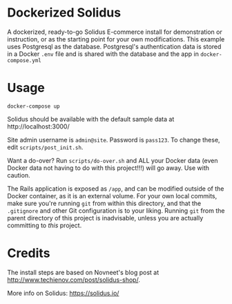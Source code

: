 # Dockerized Solidus
A dockerized, ready-to-go Solidus E-commerce install for demonstration or instruction, or as the starting point for your own modifications.  This example uses Postgresql as the database.  Postgresql's authentication data is stored in a Docker <code>.env</code> file and is shared with the database and the app in <code>docker-compose.yml</code>

# Usage
<code>docker-compose up</code>

Solidus should be available with the default sample data at http://localhost:3000/

Site admin username is <code>admin@site</code>.  Password is <code>pass123</code>.  To change these, edit <code>scripts/post_init.sh</code>.

Want a do-over?  Run <code>scripts/do-over.sh</code> and ALL your Docker data (even Docker data not having to do with this project!!!) will go away.  Use with caution.

The Rails application is exposed as <code>/app</code>, and can be modified outside of the Docker container, as it is an external volume.  For your own local commits, make sure you're running <code>git</code> from within this directory, and that the <code>.gitignore</code> and other Git configuration is to your liking.  Running <code>git</code> from the parent directory of this project is inadvisable, unless you are actually committing to <i>this</i> project.

# Credits
The install steps are based on Novneet's blog post at http://www.techienov.com/post/solidus-shop/.

More info on Solidus: https://solidus.io/
